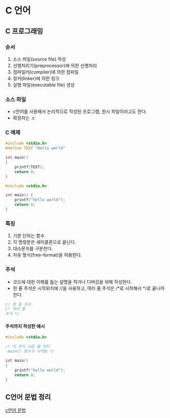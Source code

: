 # C 언어

## C 프로그래밍

### 순서

1. 소스 파일(source file) 작성
2. 선행처리기(preprocessor)에 의한 선행처리
3. 컴파일러(compiler)에 의한 컴파일
4. 링커(linker)에 의한 링크
5. 실행 파일(executable file) 생성

### 소스 파일

- c언어를 사용해서 논리적으로 작성된 프로그램, 원시 파일이라고도 한다.
- 확장자는 .c

### C 예제

```c
#include <stdio.h>
#define TEXT "Hello world"

int main()
{
    printf(TEXT);
    return 0;
}    
```

```c
#include <stdio.h>

int main() {
    printf("hello world");
    return 0;
}
```

### 특징

1. 기본 단위는 함수
2. 각 명령문은 세미콜론으로 끝난다.
3. 대소문자를 구분한다.
4. 자유 형식(free-format)을 허용한다.

### 주석

- 코드에 대한 이해를 돕는 설명을 적거나 디버깅을 위해 작성한다.
- 한 줄 주석은 시작위치에 //을 사용하고, 여러 줄 주석은 /*로 시작해서 */로 끝나야 한다.

```c
// 한 줄 주석
/* 여러 줄
주석 */
```

#### 주석까지 작성한 예시

```c
#include <stdio.h>

/* 이 주석 다음 줄 부터
 main() 함수가 시작됨 */

int main()
{
    printf("hello world");
    return 0;
}
```

## C언어 문법 정리
[c언어 문법](./C언어-문법.md)
